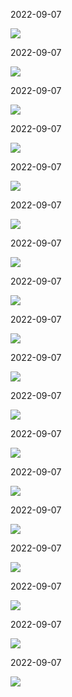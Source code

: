 2022-09-07

![](images/2022-09-07.png)

2022-09-07

![](images/2022-09-07.png)

2022-09-07

![](images/2022-09-07.png)

2022-09-07

![](images/2022-09-07.png)

2022-09-07

![](images/2022-09-07.png)

2022-09-07

![](images/2022-09-07.png)

2022-09-07

![](images/2022-09-07.png)

2022-09-07

![](images/2022-09-07.png)

2022-09-07

![](images/2022-09-07.png)

2022-09-07

![](images/2022-09-07.png)

2022-09-07

![](images/2022-09-07.png)

2022-09-07

![](images/2022-09-07.png)

2022-09-07

![](images/2022-09-07.png)

2022-09-07

![](images/2022-09-07.png)

2022-09-07

![](images/2022-09-07.png)

2022-09-07

![](images/2022-09-07.png)

2022-09-07

![](images/2022-09-07.png)

2022-09-07

![](images/2022-09-07.png)

